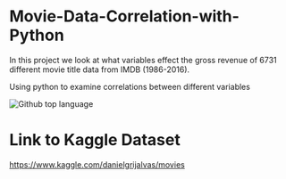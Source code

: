 # Movie-Data-Correlation-with-Python
In this project we look at what variables effect the gross revenue of 6731 different movie title data from IMDB (1986-2016).

Using python to examine correlations between different variables

![Github top language](https://img.shields.io/github/languages/top/tylerturb/Movie-Data-Correlation-with-Python)

# Link to Kaggle Dataset
https://www.kaggle.com/danielgrijalvas/movies
